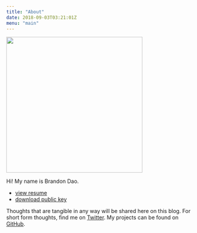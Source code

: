```yaml
---
title: "About"
date: 2018-09-03T03:21:01Z
menu: "main"
---
```



<img src="/image/me.jpg" width="360"/>
<!--more-->

Hi!
My name is Brandon Dao.

<ul>
<li><a href="/resume.html">view resume</a></li>
<li><a href="/pubkey.asc" download>download public key</a></li>
</ul>

Thoughts that are tangible in any way will be shared here on this blog.
For short form thoughts, find me on [Twitter](https://twitter.com/daosyn).
My projects can be found on [GitHub](https://github.com/daosyn).
